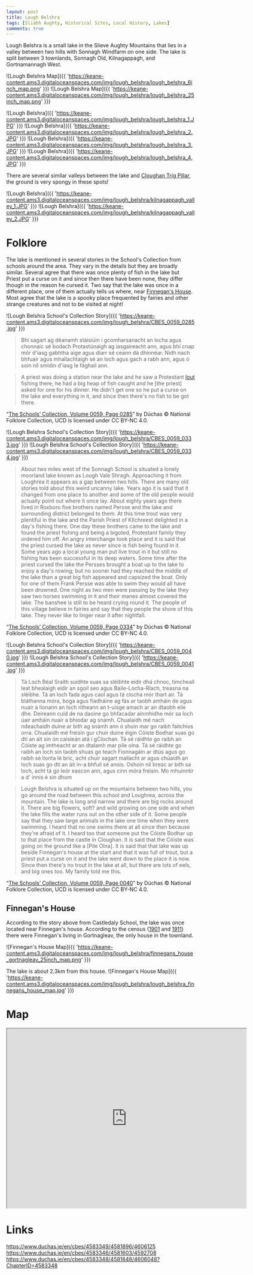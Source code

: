 ```yaml
---
layout: post
title: Lough Belshra
tags: [Sliabh Aughty, Historical Sites, Local History, Lakes]
comments: true
---
```

Lough Belshra is a small lake in the Slieve Aughty Mountains that lies in a valley between two hills with Sonnagh Windfarm on one side. The lake is split between 3 townlands, Sonnagh Old, Kilnagappagh, and Gortnamannagh West.

![Lough Belshra Map]({{ 'https://keane-content.ams3.digitaloceanspaces.com/img/lough_belshra/lough_belshra_6inch_map.png' }})
![Lough Belshra Map]({{ 'https://keane-content.ams3.digitaloceanspaces.com/img/lough_belshra/lough_belshra_25inch_map.png' }})

![Lough Belshra]({{ 'https://keane-content.ams3.digitaloceanspaces.com/img/lough_belshra/lough_belshra_1.JPG' }})
![Lough Belshra]({{ 'https://keane-content.ams3.digitaloceanspaces.com/img/lough_belshra/lough_belshra_2.JPG' }})
![Lough Belshra]({{ 'https://keane-content.ams3.digitaloceanspaces.com/img/lough_belshra/lough_belshra_3.JPG' }})
![Lough Belshra]({{ 'https://keane-content.ams3.digitaloceanspaces.com/img/lough_belshra/lough_belshra_4.JPG' }})

There are several similar valleys between the lake and [Cloughan Trig Pillar](https://keane.id/2021-03-28-trig_pillars_of_sliabh_aughty), the ground is very spongy in these spots!

![Lough Belshra]({{ 'https://keane-content.ams3.digitaloceanspaces.com/img/lough_belshra/kilnagappagh_valley_1.JPG' }})
![Lough Belshra]({{ 'https://keane-content.ams3.digitaloceanspaces.com/img/lough_belshra/kilnagappagh_valley_2.JPG' }})

# Folklore
The lake is mentioned in several stories in the School's Collection from schools around the area. They vary in the details but they are broadly similar. Several agree that there was once plenty of fish in the lake but Priest put a curse on it and since then there have been none, they differ though in the reason he cursed it. Two say that the lake was once in a different place, one of them actually tells us where, near [Finnegan's House](#finnegans_house). Most agree that the lake is a spooky place frequented by fairies and other strange creatures and not to be visited at night!

![Lough Belshra School's Collection Story]({{ 'https://keane-content.ams3.digitaloceanspaces.com/img/lough_belshra/CBES_0059_0285.jpg' }})

> Bhí sagart ag déanamh stáisiúin i gcomharsanacht an locha agus chonnaic sé bodach Protastúnaigh ag iasgaireacht ann, agus bhí cnap mór d'iasg gabhtha aige agus diarr sé ceann dá dhinnéar. Nidh nach bhfuair agus mhallachtaigh sé an loch agus gach a rabh ann, agus ó soin níl smidín d'iasg le fághail ann.

> A priest was doing a station near the lake and he saw a Protestant [lout](https://www.teanglann.ie/ga/fgb/bodach) fishing there, he had a big heap of fish caught and he [the priest] asked for one for his dinner. He didn't get one so he put a curse on the lake and everything in it, and since then there's no fish to be got there.

“[The Schools’ Collection, Volume 0059, Page 0285](https://www.duchas.ie/en/cbes/4583348/4581848/4606048)” by Dúchas © National Folklore Collection, UCD is licensed under CC BY-NC 4.0.

![Lough Belshra School's Collection Story]({{ 'https://keane-content.ams3.digitaloceanspaces.com/img/lough_belshra/CBES_0059_0333.jpg' }})
![Lough Belshra School's Collection Story]({{ 'https://keane-content.ams3.digitaloceanspaces.com/img/lough_belshra/CBES_0059_0334.jpg' }})

> About two miles west of the Sonnagh School is situated a lonely moorland lake known as Lough Vale Shragh. Approaching it from Loughrea it appears as a gap between two hills. There are many old stories told about this weird uncanny lake. Years ago it is said that it changed from one place to another and some of the old people would actually point out where it once lay.
About eighty years ago there lived in Roxboro five brothers named Persse and the lake and surrounding district belonged to them.
At this time trout was very plentiful in the lake and the Parish Priest of KIlchreest delighted in a day's fishing there. One day these brothers came to the lake and found the priest fishing and being a bigoted, Protestant family they ordered him off. An angry interchange took place and it is said that the priest cursed the lake as never since is fish being found in it. Some years ago a local young man put live trout in it but still no fishing has been successful in its deep waters.
Some time after the priest cursed the lake the Persses brought a boat up to the lake to enjoy a day's rowing; but no sooner had they reached the middle of the lake than a great big fish appeared and capsized the boat. Only for one of them Frank Persse was able to swim they would all have been drowned.
One night as two men were passing by the lake they saw two horses swimming in it and their manes almost covered the lake. The banshee is still to be heard crying round it.
The people of this village believe in fairies and say that they people the shore of this lake. They never like to linger near it after nightfall.

“[The Schools’ Collection, Volume 0059, Page 0334](https://www.duchas.ie/en/cbes/4583349/4581896/4606125)” by Dúchas © National Folklore Collection, UCD is licensed under CC BY-NC 4.0.

![Lough Belshra School's Collection Story]({{ 'https://keane-content.ams3.digitaloceanspaces.com/img/lough_belshra/CBES_0059_0040.jpg' }})
![Lough Belshra School's Collection Story]({{ 'https://keane-content.ams3.digitaloceanspaces.com/img/lough_belshra/CBES_0059_0041.jpg' }})

> Tá Loch Béal Sraith suidhte suas sa sléibhte eidir dhá chnoc, timcheall leat bhealaigh eidir an sgoil seo agus Baile-Locha-Ríach, treasna na sléibhe. Tá an loch fada agus caol agus tá clocha mór thart air. Tá bláthanna móra, boga agus fiadháine ag fás ar taobh amháin de agus nuair a líonann an loch ritheann an t-uisge amach ar an dtaobh eile dhe.
Deireann cuid de na daoine go bhfacadar ainmhidhe mór sa loch úair amháin nuair a bhíodar ag snámh. Chualaidh mé nach ndeachaidh duine ar bith ag snámh ann ó shoin mar go raibh faitchíos orra. Chualaidh mé freisin gur chuir duine éigin Cóiste Bodhar suas go dtí an áit sin ón caisleán atá í gClochan. Tá sé ráidhte go raibh an Cóiste ag imtheacht ar an dtalamh mar píle olna. Tá sé ráidhte go raibh an loch sin taobh shuas go teach Fionnagáin ar dtús agus go raibh sé líonta lé bric, acht chuir sagart mallacht ar agus chúaidh an loch suas go dtí an áit in-a bhfuil sé anois. Oshoin níl breac ar bith sa loch, acht tá go leór eascon ann, agus cinn móra freisin.
Mo mhuinntir a d' innis é sin dhom

> Lough Belshra is situated up on the mountains between two hills, you go around the road between this school and Loughrea, across the mountain. The lake is long and narrow and there are big rocks around it. There are big flowers, soft? and wild growing on one side and when the lake fills the water runs out on the other side of it.
Some people say that they saw large animals in the lake one time when they were swimming. I heard that no one swims there at all since then because they're afraid of it. I heard too that someone put the Cóiste Bodhar up to that place from the castle in Cloughan. It is said that the Cóiste was going on the ground like a [Píle Olna]. It is said that that lake was up beside Finnegan's house at the start and that it was full of trout, but a priest put a curse on it and the lake went down to the place it is now. Since then there's no trout in the lake at all, but there are lots of eels, and big ones too.
My family told me this.

“[The Schools’ Collection, Volume 0059, Page 0040](https://www.duchas.ie/ga/cbes/4583346/4581603/4592708)” by Dúchas © National Folklore Collection, UCD is licensed under CC BY-NC 4.0.


## Finnegan's House
According to the story above from Castledaly School, the lake was once located near Finnegan's house. According to the census ([1901](http://www.census.nationalarchives.ie/pages/1901/Galway/Kilchreest/Gortnaglean/1387401/) and [1911](http://www.census.nationalarchives.ie/pages/1911/Galway/Kilchreest/Gortnagleav/464396/)) there were Finnegan's living in Gortnagleav, the only house in the townland.

![Finnegan's House Map]({{ 'https://keane-content.ams3.digitaloceanspaces.com/img/lough_belshra/finnegans_house_gortnagleav_25inch_map.png' }})

The lake is about 2.3km from this house.
![Finnegan's House Map]({{ 'https://keane-content.ams3.digitaloceanspaces.com/img/lough_belshra/lough_belshra_finnegans_house_map.jpg' }})

# Map
<iframe src="https://www.google.com/maps/d/embed?mid=1Xbc0CJU3E2wq9PhQ8TxZiINGPK0ffFMs&ehbc=2E312F" width="640" height="480"></iframe>

# Links
https://www.duchas.ie/en/cbes/4583349/4581896/4606125
https://www.duchas.ie/en/cbes/4583346/4581603/4592708
https://www.duchas.ie/en/cbes/4583348/4581848/4606048?ChapterID=4583348